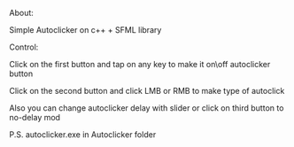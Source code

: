 About:

Simple Autoclicker on c++ + SFML library

Control:

Click on the first button and tap on any key to make it on\off autoclicker button

Click on the second button and click LMB or RMB to make type of autoclick

Also you can change autoclicker delay with slider or click on third button to no-delay mod

P.S. autoclicker.exe in Autoclicker folder
